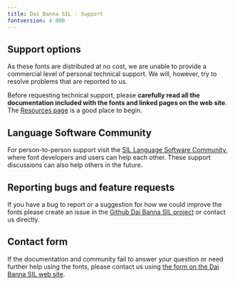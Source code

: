 ```yaml
---
title: Dai Banna SIL - Support
fontversion: 4.000
---
```


## Support options

As these fonts are distributed at no cost, we are unable to provide a commercial level of personal technical support. We will, however, try to resolve problems that are reported to us.

Before requesting technical support, please **carefully read all the documentation included with the fonts and linked pages on the web site**. The [Resources page](resources.md) is a good place to begin.

## Language Software Community

For person-to-person support visit the [SIL Language Software Community](https://community.software.sil.org/c/silfonts), where font developers and users can help each other. These support discussions can also help others in the future.

## Reporting bugs and feature requests

If you have a bug to report or a suggestion for how we could improve the fonts please create an issue in the [Github Dai Banna SIL project](https://github.com/silnrsi/font-daibannasil/issues) or contact us directly.

## Contact form

If the documentation and community fail to answer your question or need further help using the fonts, please contact us using [the form on the Dai Banna SIL web site](https://software.sil.org/daibanna/#contact).
